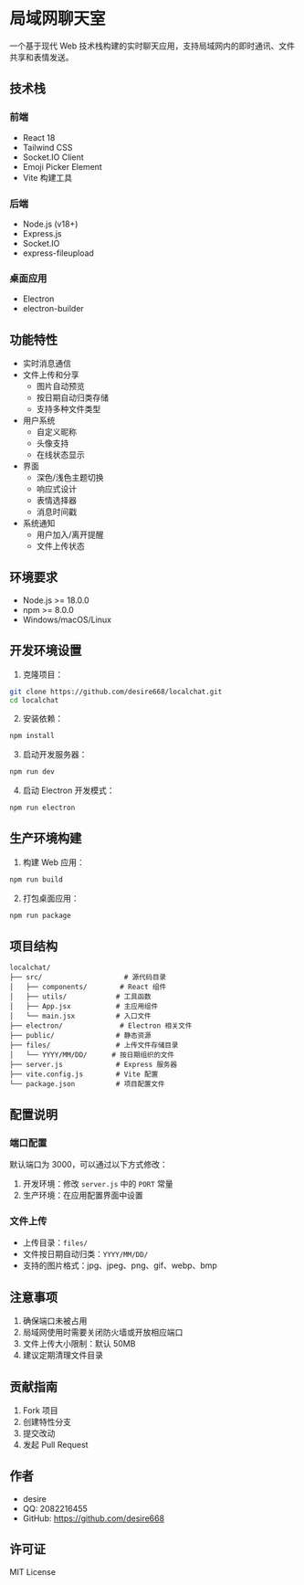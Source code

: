 # 局域网聊天室

一个基于现代 Web 技术栈构建的实时聊天应用，支持局域网内的即时通讯、文件共享和表情发送。

## 技术栈

### 前端
- React 18
- Tailwind CSS
- Socket.IO Client
- Emoji Picker Element
- Vite 构建工具

### 后端
- Node.js (v18+)
- Express.js
- Socket.IO
- express-fileupload

### 桌面应用
- Electron
- electron-builder

## 功能特性

- 实时消息通信
- 文件上传和分享
  - 图片自动预览
  - 按日期自动归类存储
  - 支持多种文件类型
- 用户系统
  - 自定义昵称
  - 头像支持
  - 在线状态显示
- 界面
  - 深色/浅色主题切换
  - 响应式设计
  - 表情选择器
  - 消息时间戳
- 系统通知
  - 用户加入/离开提醒
  - 文件上传状态

## 环境要求

- Node.js >= 18.0.0
- npm >= 8.0.0
- Windows/macOS/Linux

## 开发环境设置

1. 克隆项目：
```bash
git clone https://github.com/desire668/localchat.git
cd localchat
```

2. 安装依赖：
```bash
npm install
```

3. 启动开发服务器：
```bash
npm run dev
```

4. 启动 Electron 开发模式：
```bash
npm run electron
```

## 生产环境构建

1. 构建 Web 应用：
```bash
npm run build
```

2. 打包桌面应用：
```bash
npm run package
```

## 项目结构

```
localchat/
├── src/                    # 源代码目录
│   ├── components/        # React 组件
│   ├── utils/            # 工具函数
│   ├── App.jsx           # 主应用组件
│   └── main.jsx          # 入口文件
├── electron/              # Electron 相关文件
├── public/               # 静态资源
├── files/                # 上传文件存储目录
│   └── YYYY/MM/DD/      # 按日期组织的文件
├── server.js             # Express 服务器
├── vite.config.js        # Vite 配置
└── package.json          # 项目配置文件
```

## 配置说明

### 端口配置
默认端口为 3000，可以通过以下方式修改：
1. 开发环境：修改 `server.js` 中的 `PORT` 常量
2. 生产环境：在应用配置界面中设置

### 文件上传
- 上传目录：`files/`
- 文件按日期自动归类：`YYYY/MM/DD/`
- 支持的图片格式：jpg、jpeg、png、gif、webp、bmp

## 注意事项

1. 确保端口未被占用
2. 局域网使用时需要关闭防火墙或开放相应端口
3. 文件上传大小限制：默认 50MB
4. 建议定期清理文件目录

## 贡献指南

1. Fork 项目
2. 创建特性分支
3. 提交改动
4. 发起 Pull Request

## 作者

- desire
- QQ: 2082216455
- GitHub: https://github.com/desire668

## 许可证

MIT License 